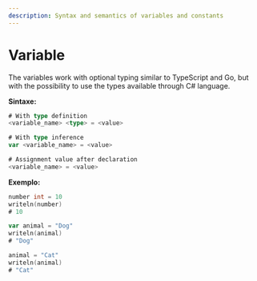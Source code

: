 ```yaml
---
description: Syntax and semantics of variables and constants
---
```


# Variable

The variables work with optional typing similar to TypeScript and Go, but with the possibility to use the types available through C# language.

&#x20;**Sintaxe:**

```go
# With type definition
<variable_name> <type> = <value>

# With type inference
var <variable_name> = <value>

# Assignment value after declaration
<variable_name> = <value>
```

**Exemplo:**

```go
number int = 10
writeln(number)
# 10

var animal = "Dog"
writeln(animal)
# "Dog"

animal = "Cat"
writeln(animal)
# "Cat"
```
